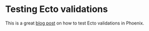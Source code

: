 # Testing Ecto validations

This is a great [blog post](http://blog.danielberkompas.com/elixir/2015/05/08/testing-ecto-validations.html?utm_campaign=elixir_radar_16&utm_medium=email&utm_source=RD+Station) on how to test Ecto validations in Phoenix.
